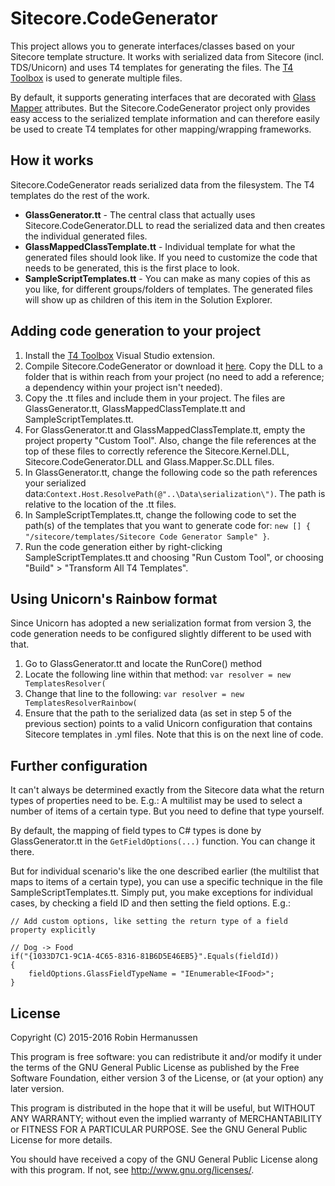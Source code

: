 # Sitecore.CodeGenerator

This project allows you to generate interfaces/classes based on your Sitecore template structure. It works with serialized data from Sitecore (incl. TDS/Unicorn) and uses T4 templates for generating the files. The [T4 Toolbox](http://www.olegsych.com/2012/12/t4-toolbox-for-visual-studio-2012/) is used to generate multiple files.

By default, it supports generating interfaces that are decorated with [Glass Mapper](https://github.com/mikeedwards83/Glass.Mapper) attributes. But the Sitecore.CodeGenerator project only provides easy access to the serialized template information and can therefore easily be used to create T4 templates for other mapping/wrapping frameworks.

## How it works
Sitecore.CodeGenerator reads serialized data from the filesystem. The T4 templates do the rest of the work.
- **GlassGenerator.tt** - The central class that actually uses Sitecore.CodeGenerator.DLL to read the serialized data and then creates the individual generated files.
- **GlassMappedClassTemplate.tt** - Individual template for what the generated files should look like. If you need to customize the code that needs to be generated, this is the first place to look.
- **SampleScriptTemplates.tt** - You can make as many copies of this as you like, for different groups/folders of templates. The generated files will show up as children of this item in the Solution Explorer.

## Adding code generation to your project

1. Install the [T4 Toolbox](http://www.olegsych.com/2012/12/t4-toolbox-for-visual-studio-2012/) Visual Studio extension.
2. Compile Sitecore.CodeGenerator or download it [here](https://github.com/hermanussen/sitecore.codegenerator/archive/master.zip). Copy the DLL to a folder that is within reach from your project (no need to add a reference; a dependency within your project isn't needed).
3. Copy the .tt files and include them in your project. The files are GlassGenerator.tt, GlassMappedClassTemplate.tt and SampleScriptTemplates.tt.
4. For GlassGenerator.tt and GlassMappedClassTemplate.tt, empty the project property "Custom Tool". Also, change the file references at the top of these files to correctly reference the Sitecore.Kernel.DLL, Sitecore.CodeGenerator.DLL and Glass.Mapper.Sc.DLL files.
5. In GlassGenerator.tt, change the following code so the path references your serialized data:```Context.Host.ResolvePath(@"..\Data\serialization\")```. The path is relative to the location of the .tt files.
6. In SampleScriptTemplates.tt, change the following code to set the path(s) of the templates that you want to generate code for: ```new [] { "/sitecore/templates/Sitecore Code Generator Sample" }```.
7. Run the code generation either by right-clicking SampleScriptTemplates.tt and choosing "Run Custom Tool", or choosing "Build" > "Transform All T4 Templates".

## Using Unicorn's Rainbow format

Since Unicorn has adopted a new serialization format from version 3, the code generation needs to be configured slightly different to be used with that.

1. Go to GlassGenerator.tt and locate the RunCore() method
2. Locate the following line within that method:
`
var resolver = new TemplatesResolver(
`
3. Change that line to the following:
`
var resolver = new TemplatesResolverRainbow(
`
4. Ensure that the path to the serialized data (as set in step 5 of the previous section) points to a valid Unicorn configuration that contains Sitecore templates in .yml files. Note that this is on the next line of code.

## Further configuration

It can't always be determined exactly from the Sitecore data what the return types of properties need to be. E.g.: A multilist may be used to select a number of items of a certain type. But you need to define that type yourself.

By default, the mapping of field types to C# types is done by GlassGenerator.tt in the ```GetFieldOptions(...)``` function. You can change it there.

But for individual scenario's like the one described earlier (the multilist that maps to items of a certain type), you can use a specific technique in the file SampleScriptTemplates.tt. Simply put, you make exceptions for individual cases, by checking a field ID and then setting the field options. E.g.:
```
// Add custom options, like setting the return type of a field property explicitly

// Dog -> Food
if("{1033D7C1-9C1A-4C65-8316-81B6D5E46EB5}".Equals(fieldId))
{
	fieldOptions.GlassFieldTypeName = "IEnumerable<IFood>";
}
```

## License
Copyright (C) 2015-2016 Robin Hermanussen

This program is free software: you can redistribute it and/or modify it under the terms of the GNU General Public License as published by the Free Software Foundation, either version 3 of the License, or (at your option) any later version.

This program is distributed in the hope that it will be useful, but WITHOUT ANY WARRANTY; without even the implied warranty of MERCHANTABILITY or FITNESS FOR A PARTICULAR PURPOSE. See the GNU General Public License for more details.

You should have received a copy of the GNU General Public License along with this program. If not, see http://www.gnu.org/licenses/.
